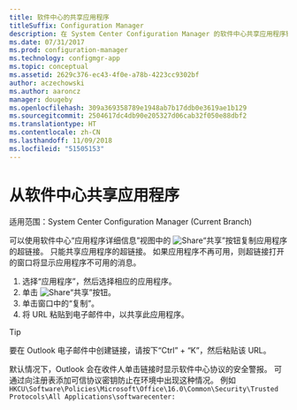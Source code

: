 ```yaml
---
title: 软件中心的共享应用程序
titleSuffix: Configuration Manager
description: 在 System Center Configuration Manager 的软件中心共享应用程序链接。
ms.date: 07/31/2017
ms.prod: configuration-manager
ms.technology: configmgr-app
ms.topic: conceptual
ms.assetid: 2629c376-ec43-4f0e-a78b-4223cc9302bf
author: aczechowski
ms.author: aaroncz
manager: dougeby
ms.openlocfilehash: 309a369358789e1948ab7b17ddb0e3619ae1b129
ms.sourcegitcommit: 2504617dc4db90e205327d06cab32f050e88dbf2
ms.translationtype: HT
ms.contentlocale: zh-CN
ms.lasthandoff: 11/09/2018
ms.locfileid: "51505153"
---
```

# <a name="share-an-application-from-software-center"></a>从软件中心共享应用程序

适用范围：System Center Configuration Manager (Current Branch) <!-- 1706 -->

可以使用软件中心“应用程序详细信息”视图中的 ![Share](media/share15.png)“共享”按钮复制应用程序的超链接。 只能共享应用程序的超链接。 如果应用程序不再可用，则超链接打开的窗口将显示应用程序不可用的消息。

1. 选择“应用程序”，然后选择相应的应用程序。
2. 单击 ![Share](media/share15.png)“共享”按钮。
3. 单击窗口中的“复制”。
4. 将 URL 粘贴到电子邮件中，以共享此应用程序。  

> [!TIP]  
>  要在 Outlook 电子邮件中创建链接，请按下“Ctrl” + “K”，然后粘贴该 URL。  
>  
> 默认情况下，Outlook 会在收件人单击链接时显示软件中心协议的安全警报。 可通过向注册表添加可信协议密钥防止在环境中出现这种情况。 例如 `HKCU\Software\Policies\Microsoft\Office\16.0\Common\Security\Trusted Protocols\All Applications\softwarecenter:`  
